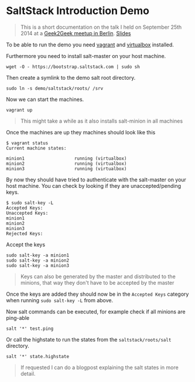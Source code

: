 SaltStack Introduction Demo
===========================

> This is a short documentation on the talk I held on September 25th 2014 at a
> [Geek2Geek meetup in
> Berlin](http://www.meetup.com/geek2geek/events/205940462/).
> [Slides](https://cdn.rawgit.com/flower-pot/blog/master/slides/2014-09-25-SaltStack/slides.html)

To be able to run the demo you need [vagrant](http://www.vagrantup.com/) and
[virtualbox](https://www.virtualbox.org/) installed.

Furthermore you need to install salt-master on your host machine.

	wget -O - https://bootstrap.saltstack.com | sudo sh

Then create a symlink to the demo salt root directory.

	sudo ln -s demo/saltstack/roots/ /srv

Now we can start the machines.

	vagrant up

> This might take a while as it also installs salt-minion in all machines

Once the machines are up they machines should look like this

	$ vagrant status
	Current machine states:
	
	minion1                   running (virtualbox)
	minion2                   running (virtualbox)
	minion3                   running (virtualbox)

By now they should have tried to authenticate with the salt-master on your host
machine. You can check by looking if they are unaccepted/pending keys.

	$ sudo salt-key -L
	Accepted Keys:
	Unaccepted Keys:
	minion1
	minion2
	minion3
	Rejected Keys:

Accept the keys

	sudo salt-key -a minion1
	sudo salt-key -a minion2
	sudo salt-key -a minion3

> Keys can also be generated by the master and distributed to the minions, that
> way they don't have to be accepted by the master

Once the keys are added they should now be in the `Accepted Keys` category when
running `sudo salt-key -L` from above.

Now salt commands can be executed, for example check if all minions are
ping-able

	salt '*' test.ping

Or call the highstate to run the states from the `saltstack/roots/salt`
directory.

	salt '*' state.highstate

> If requested I can do a blogpost explaining the salt states in more detail.
